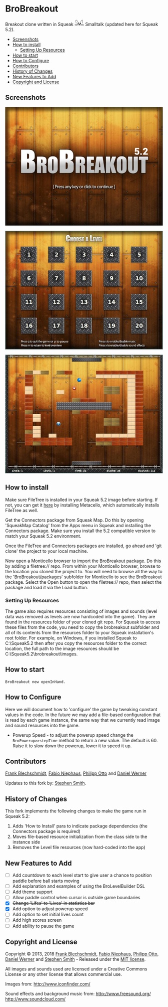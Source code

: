 BroBreakout
===========

Breakout clone written in Squeak ![Squeak](squeak-icon.png) Smalltalk (updated here for Squeak 5.2).

- [Screenshots](#screenshots)
- [How to install](#how-to-install)
  * [Setting Up Resources](#setting-up-resources)
- [How to start](#how-to-start)
- [How to Configure](#how-to-configure)
- [Contributors](#contributors)
- [History of Changes](#history-of-changes)
- [New Features to Add](#new-features-to-add)
- [Copyright and License](#copyright-and-license)

## Screenshots

![BroBreakout Welcome Screenshot](screenshots/welcome.jpg)

![BroBreakout Menu Screenshot](screenshots/menu.jpg)

![BroBreakout Level Screenshot](screenshots/level.jpg)



## How to install

Make sure FileTree is installed in your Squeak 5.2 image before starting. If not, you can get it [here](https://github.com/Metacello/metacello) by installing Metacello, which automatically installs FileTree as well.

Get the Connectors package from Squeak Map. Do this by opening 'SqueakMap Catalog' from the Apps menu in Squeak and installing the Connectors package. Make sure you install the 5.2 compatible version to match your Squeak 5.2 environment.

Once the FileTree and Connectors packages are installed, go ahead and 'git clone' the project to your local machine. 

Now open a Monticello browser to import the BroBreakout package. Do this by adding a filetree:// repo. From within your Monticello browser, browse to the location you cloned the project to. You will need to browse all the way to the 'BroBreakout/packages' subfolder for Monticello to see the BroBreakout package. Select the Open button to open the filetree:// repo, then select the package and load it via the Load button.

### Setting Up Resources

The game also requires resources consisting of images and sounds (level data was removed as levels are now hardcoded into the game). They are found in the resources folder of your cloned git repo. For Squeak to access these files from the code, you need to copy the brobreakout subfolder and all of its contents from the resources folder to your Squeak installation's root folder. For example, on Windows, if you installed Squeak to C:\Squeak5.2 then after you copy the resources folder to the correct location, the full path to the image resources should be C:\Squeak5.2\brobreakout\images.

## How to start

```Smalltalk
BroBreakout new openInHand.
```
## How to Configure

Here we will document how to 'configure' the game by tweaking constant values in the code. In the future we may add a file-based configuration that is read by each game instance, the same way that we currently read image and sound resources into the game.
* Powerup Speed - to adjust the powerup speed change the `BroPowerup>>stepTime` method to return a new value. The default is 60. Raise it to slow down the powerup, lower it to speed it up.

## Contributors

[Frank Blechschmidt](https://github.com/FraBle), [Fabio Niephaus](https://github.com/fniephaus), [Philipp Otto](https://github.com/philippotto) and [Daniel Werner](https://github.com/daniel-wer)

Updates to this fork by: [Stephen Smith](https://github.com/stephensmith9).

## History of Changes

This fork implements the following changes to make the game run in Squeak 5.2:
1. Adds 'How to Install' para to indicate package dependencies (the Connectors package is required)
1. Moves file-based resource initialization from the class side to the instance side
1. Removes the Level file resources (now hard-coded into the app)

## New Features to Add

- [ ] Add countdown to each level start to give user a chance to position paddle before ball starts moving
- [ ] Add explanation and examples of using the BroLevelBuilder DSL
- [ ] Add theme support
- [ ] Allow paddle control when cursor is outside game boundaries
- [x] ~~Change 'Lifes' to 'Lives' in statistics bar~~
- [x] ~~Add option to adjust powerup speed~~
- [ ] Add option to set initial lives count
- [ ] Add high scores screen
- [ ] Add ability to pause the game

## Copyright and License

Copyright &copy; 2013, 2018 [Frank Blechschmidt](https://github.com/FraBle), [Fabio Niephaus](https://github.com/fniephaus), [Philipp Otto](https://github.com/philippotto), [Daniel Werner](https://github.com/daniel-wer) and [Stephen Smith](https://github.com/stephensmith9) - Released under the [MIT license](LICENSE).

All images and sounds used are licensed under a Creative Commons License or any other license that allows commercial use.

Images from:
http://www.iconfinder.com/

Sound effects and background music from:
http://www.freesound.org/
http://www.soundcloud.com/